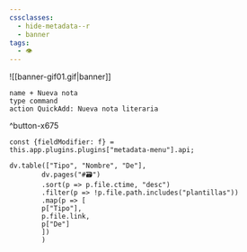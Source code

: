 ```yaml
---
cssclasses:
  - hide-metadata--r
  - banner
tags:
  - 👁️
---
```

![[banner-gif01.gif|banner]]
```button
name + Nueva nota
type command
action QuickAdd: Nueva nota literaria
```
^button-x675
```dataviewjs
const {fieldModifier: f} =
this.app.plugins.plugins["metadata-menu"].api;

dv.table(["Tipo", "Nombre", "De"],
		dv.pages("#🗃️")
		.sort(p => p.file.ctime, "desc")
		.filter(p => !p.file.path.includes("plantillas"))
		.map(p => [
		p["Tipo"],
		p.file.link,
		p["De"]
		])
		)
```